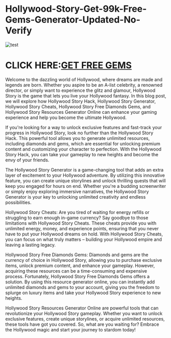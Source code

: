# Hollywood-Story-Get-99k-Free-Gems-Generator-Updated-No-Verify

![test](https://encrypted-tbn0.gstatic.com/images?q=tbn:ANd9GcQpmnQ4SdJmH4CDRRDLP0reKWk5lihyrNN_dCs8oKVnAXcY3Is1BSUqHMezejV4cEQhp28&usqp=CAU)

# CLICK HERE:[GET FREE GEMS](https://fundgamer.com/HollywoodStory/)

Welcome to the dazzling world of Hollywood, where dreams are made and legends are born. Whether you aspire to be an A-list celebrity, a renowned director, or simply want to experience the glitz and glamour, Hollywood Story is the game that lets you live your Hollywood fantasy. In this blog post, we will explore how Hollywood Story Hack, Hollywood Story Generator, Hollywood Story Cheats, Hollywood Story Free Diamonds Gems, and Hollywood Story Resources Generator Online can enhance your gaming experience and help you become the ultimate Hollywood.

If you're looking for a way to unlock exclusive features and fast-track your progress in Hollywood Story, look no further than the Hollywood Story Hack. This powerful tool allows you to generate unlimited resources, including diamonds and gems, which are essential for unlocking premium content and customizing your character to perfection. With the Hollywood Story Hack, you can take your gameplay to new heights and become the envy of your friends.

The Hollywood Story Generator is a game-changing tool that adds an extra layer of excitement to your Hollywood adventure. By utilizing this innovative feature, you can create unique storylines and unlock thrilling quests that will keep you engaged for hours on end. Whether you're a budding screenwriter or simply enjoy exploring immersive narratives, the Hollywood Story Generator is your key to unlocking unlimited creativity and endless possibilities.

Hollywood Story Cheats: Are you tired of waiting for energy refills or struggling to earn enough in-game currency? Say goodbye to those limitations with Hollywood Story Cheats. These cheats provide you with unlimited energy, money, and experience points, ensuring that you never have to put your Hollywood dreams on hold. With Hollywood Story Cheats, you can focus on what truly matters – building your Hollywood empire and leaving a lasting legacy.

Hollywood Story Free Diamonds Gems: Diamonds and gems are the currency of choice in Hollywood Story, allowing you to purchase exclusive items, unlock premium content, and enhance your gameplay. However, acquiring these resources can be a time-consuming and expensive process. Fortunately, Hollywood Story Free Diamonds Gems offers a solution. By using this resource generator online, you can instantly add unlimited diamonds and gems to your account, giving you the freedom to splurge on luxury items and take your Hollywood Story experience to new heights.

Hollywood Story Resources Generator Online are powerful tools that can revolutionize your Hollywood Story gameplay. Whether you want to unlock exclusive features, create unique storylines, or acquire unlimited resources, these tools have got you covered. So, what are you waiting for? Embrace the Hollywood magic and start your journey to stardom today!
